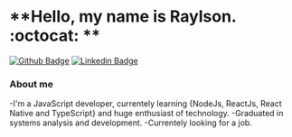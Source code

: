 # **Hello, my name is Raylson. :octocat: **

[![Github Badge](https://img.shields.io/badge/-Github-000?style=flat-square&logo=Github&logoColor=white&link=https://github.com/fagnerpsantos)](https://github.com/raylsonandrews)
[![Linkedin Badge](https://img.shields.io/badge/-LinkedIn-blue?style=flat-square&logo=Linkedin&logoColor=white&link=https://www.linkedin.com/in/fagnerpsantos/)](https://www.linkedin.com/in/raylson-brauna-a642b0178/)

### About me
-I'm a JavaScript developer, currentely learning {NodeJs, ReactJs, React Native and TypeScript} and huge enthusiast of technology.
-Graduated in systems analysis and development.
-Currentely looking for a job.